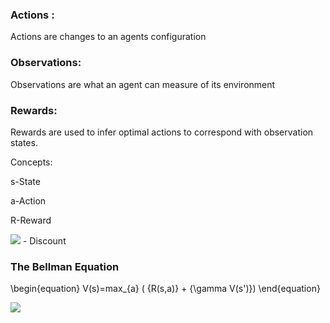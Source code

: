 ### Actions : 
Actions are changes to an agents configuration
### Observations:
Observations are what an agent can measure of its environment
### Rewards:

Rewards are used to infer optimal actions to correspond with observation states.

Concepts:

s-State 

a-Action

R-Reward

<img src="https://render.githubusercontent.com/render/math?math=\Gamma"> - Discount

### The Bellman Equation

\begin{equation}
V(s)=max_{a} ( {R(s,a)} + {\gamma V(s')})
\end{equation}

<img src="https://render.githubusercontent.com/render/math?math={V(s)=max_{a} ( {R(s,a)}  {\gamma V(s')})}"> 
